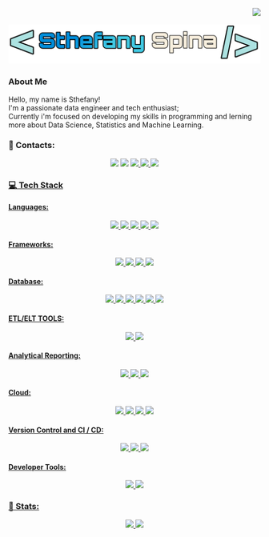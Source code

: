 <p align="right">
  <a href="https://visitorbadge.io/status?path=https%3A%2F%2Fgithub.com%2Fsthefanyspina"><img src="https://api.visitorbadge.io/api/visitors?path=https%3A%2F%2Fgithub.com%2Fsthefanyspina&style=for-the-badge&color=FFF9D0&logoColor=5AB2FF&logo=undefine"/></a>
</p>

<p align="center"><img src="https://github.com/sthefanyspina/sthefanyspina/blob/main/src/Picsart_24-05-15_14-48-19-560.png" width="600" /></p>

### About Me
<p>Hello, my name is Sthefany! </br>
I'm a passionate data engineer and tech enthusiast; </br>
Currently i'm focused on developing my skills in programming and lerning more about Data Science, Statistics and Machine Learning.<p/>

  
### 💬 Contacts:
<div align="center" >
<a href="https://www.linkedin.com/in/sthefany-spina-02bb11202" target="_blank"><img loading="lazy" src="https://img.shields.io/badge/linkedin-5AB2FF?style=for-the-badge&logoColor=FFF9D0&logo=linkedin"/></a> 
<a href = "mailto:sthefanyspina@gmail.com"><img loading="lazy" src="https://img.shields.io/badge/Gmail-5AB2FF?style=for-the-badge&logo=gmail&logoColor=FFF9D0" target="_blank"></a>
<a href="https://x.com/SSDataEng?t=K2PzUwo6HvP1jkxiXcIfyA&s=09/" target="blank"><img loading="lazy" src="https://img.shields.io/badge/X-5AB2FF?style=for-the-badge&logoColor=FFF9D0&logo=x" </a>
<a href="https://sthefanys-tech.vercel.app/" target="blank"><img loading="lazy" src="https://img.shields.io/badge/Portfolio-FF5722?style=for-the-badge&logo=todoist&logoColor=white" </a>
<a href="https://dev.to/sthefanyspina" target="blank"><img loading="lazy" src="https://img.shields.io/badge/Dev.to-0A0A0A?logo=devdotto&logoColor=white" </a>
</div>

### 💻 Tech Stack
<h4>Languages:</h4>
<div align="center" >
  <a href="" target="_blank"><img loading="lazy" src="https://img.shields.io/badge/html5-%23E34F26.svg?style=for-the-badge&logo=html5&logoColor=white"</a> 
  <a href="" target="_blank"><img loading="lazy" src="https://img.shields.io/badge/css3-%231572B6.svg?style=for-the-badge&logo=css3&logoColor=white" </a> 
  <a href="" target="_blank"><img loading="lazy" src="https://img.shields.io/badge/javascript-%23323330.svg?style=for-the-badge&logo=javascript&logoColor=%23F7DF1E"</a> 
  <a href="" target="_blank"><img loading="lazy" src="https://img.shields.io/badge/python-3670A0?style=for-the-badge&logo=python&logoColor=ffdd54"</a> 
  <a href="" target="_blank"><img loading="lazy" src="https://img.shields.io/badge/R-276DC3?style=for-the-badge&logo=r&logoColor=white"</a> 
</div>

<h4>Frameworks:</h4>
<div align="center" >
  <a href="" target="_blank"><img loading="lazy" src=https://img.shields.io/badge/Pandas-150458?logo=pandas&logoColor=fff"</a> 
  <a href="" target="_blank"><img loading="lazy" src="https://img.shields.io/badge/django-%23092E20.svg?style=for-the-badge&logo=django&logoColor=white"</a> 
  <a href="" target="_blank"><img loading="lazy" src="https://img.shields.io/badge/flask-%23000.svg?style=for-the-badge&logo=flask&logoColor=white"</a> 
  <a href="" target="_blank"><img loading="lazy" src="https://img.shields.io/badge/node.js-6DA55F?style=for-the-badge&logo=node.js&logoColor=white"</a> 
</div>

<h4>Database:</h4>
<div align="center" >
  <a href="" target="_blank"><img loading="lazy" src="https://img.shields.io/badge/MySQL-00000F?style=for-the-badge&logo=mysql&logoColor=white"</a> 
  <a href="" target="_blank"><img loading="lazy" src="https://img.shields.io/badge/SQLite-000?style=for-the-badge&logo=sqlite&logoColor=07405E"</a> 
  <a href="" target="_blank"><img loading="lazy" src="https://img.shields.io/badge/PostgreSQL-000?style=for-the-badge&logo=postgresql"</a> 
  <a href="" target="_blank"><img loading="lazy" src="https://img.shields.io/badge/MongoDB-%234ea94b.svg?style=for-the-badge&logo=mongodb&logoColor=white"</a> 
  <a href="" target="_blank"><img loading="lazy" src="https://img.shields.io/badge/redis-%23DD0031.svg?style=for-the-badge&logo=redis&logoColor=white"</a> 
  <a href="" target="_blank"><img loading="lazy" src="https://img.shields.io/badge/cassandra-%231287B1.svg?style=for-the-badge&logo=apache-cassandra&logoColor=white"</a> 
</div>

<h4>ETL/ELT TOOLS:</h4>
<div align="center" >
  <a href="" target="_blank"><img loading="lazy" src="https://img.shields.io/badge/Databricks-FF3621?style=for-the-badge&logo=Databricks&logoColor=white"</a> 
  <a href="" target="_blank"><img loading="lazy" src="https://img.shields.io/badge/Spark%20AR-FF5C83?style=for-the-badge&logo=Spark AR&logoColor=white"</a>
</div>

<h4>Analytical Reporting:</h4>
<div align="center" >
  <a href="" target="_blank"><img loading="lazy" src="https://custom-icon-badges.demolab.com/badge/Power%20BI-F1C912?logo=power-bi&logoColor=fff"</a> 
  <a href="" target="_blank"><img loading="lazy" src="https://custom-icon-badges.demolab.com/badge/Tableau-0176D3?logo=tableau&logoColor=fff"</a> 
  <a href="" target="_blank"><img loading="lazy" src="https://img.shields.io/badge/Microsoft_Excel-217346?style=for-the-badge&logo=microsoft-excel&logoColor=white"</a>
</div>

<h4>Cloud:</h4>
<div align="center" >
  <a href="" target="_blank"><img loading="lazy" src="https://img.shields.io/badge/AWS-000.svg?style=for-the-badge&logo=amazon-aws&logoColor=white"</a> 
  <a href="" target="_blank"><img loading="lazy" src="https://img.shields.io/badge/Azure-blue?style=for-the-badge&logo=microsoft%20azure&logoColor=blue&labelColor=FFFFFF&link=https%3A%2F%2Fimages.app.goo.gl%2FK7PN1jYJd57x4q7A8"</a> 
  <a href="" target="_blank"><img loading="lazy" src="https://img.shields.io/badge/GoogleCloud-%234285F4.svg?style=for-the-badge&logo=google-cloud&logoColor=white"</a> 
  <a href="" target="_blank"><img loading="lazy" src="https://img.shields.io/badge/vercel-%23000000.svg?style=for-the-badge&logo=vercel&logoColor=white"</a> 
</div>

<h4>Version Control and CI / CD:</h4>
  <div align="center" >
    <a href="" target="_blank"><img loading="lazy" src="https://img.shields.io/badge/GitHub_Actions-2088FF?logo=github-actions&logoColor=white"</a> 
    <a href="" target="_blank"><img loading="lazy" src="https://img.shields.io/badge/GitLab%20CI-FC6D26?logo=gitlab&logoColor=fff"</a> 
    <a href="" target="_blank"><img loading="lazy" src="https://img.shields.io/badge/GIT-E44C30?style=for-the-badge&logo=git&logoColor=white"</a> 
</div>

<h4>Developer Tools:</h4>
<div align="center" >
<a href="" target="_blank"><img loading="lazy" src="https://img.shields.io/badge/Vscode-007ACC?style=for-the-badge&logo=visual-studio-code&logoColor=white"</a> 
<a href="" target="_blank"><img loading="lazy" src="https://img.shields.io/badge/CodePen-white?&logo=codepen&logoColor=black"</a> 
</div>



### 🔭 Stats:
<div align="center">
  <p align="center"><img src="https://github-readme-stats.vercel.app/api/?username=sthefanyspina&style=for-the-badge&title_color=5AB2FF&text_color=41444B&bg_color=#FFFFFF&border_color=121111&show_icons=true&icon_color=5AB2FF&rank_icon=github"/>
  <img src="https://github-readme-stats.vercel.app/api/top-langs/?username=sthefanyspina&style=for-the-badge&title_color=5AB2FF&text_color=41444B&bg_color=#FFFFFF&border_color=121111&show_icons=true&icon_color=5AB2FF&rank_icon=github"/></p>
</div>
